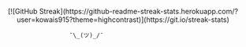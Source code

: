 <p align = "center">
  [![GitHub Streak](https://github-readme-streak-stats.herokuapp.com/?user=kowais915?theme=highcontrast)](https://git.io/streak-stats)
</p>
                        
                        
                        
                        ¯\_(ツ)_/¯
